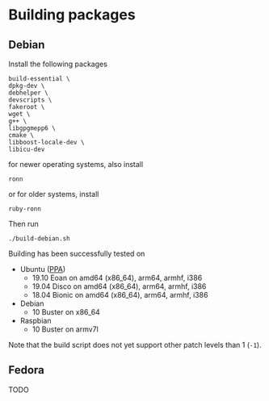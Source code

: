# Building packages

## Debian

Install the following packages

    build-essential \
    dpkg-dev \
    debhelper \
    devscripts \
    fakeroot \
    wget \
    g++ \
    libgpgmepp6 \
    cmake \
    libboost-locale-dev \
    libicu-dev

for newer operating systems, also install

    ronn

or for older systems, install

    ruby-ronn

Then run

    ./build-debian.sh

Building has been successfully tested on
* Ubuntu ([PPA](https://launchpad.net/~nuspell/+archive/ubuntu/ppa/+packages))
    * 19.10 Eoan on amd64 (x86_64), arm64, armhf, i386
    * 19.04 Disco on amd64 (x86_64), arm64, armhf, i386
    * 18.04 Bionic on amd64 (x86_64), arm64, armhf, i386
* Debian
    * 10 Buster on x86_64
* Raspbian
    * 10 Buster on armv7l

Note that the build script does not yet support other patch
levels than 1 (`-1`).

## Fedora

TODO
